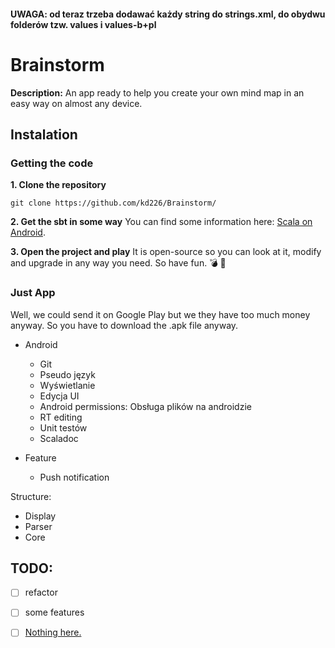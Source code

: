#### UWAGA: od teraz trzeba dodawać każdy string do strings.xml, do obydwu folderów tzw. values i values-b+pl


# Brainstorm

**Description:** An app ready to help you create your own mind map in an easy way on almost any device.

## Instalation
### Getting the code
**1. Clone the repository**
```
git clone https://github.com/kd226/Brainstorm/
```

**2. Get the sbt in some way**
You can find some information here: [Scala on Android](scala-android.org/).

**3. Open the project and play**
It is open-source so you can look at it, modify and upgrade in any way you need. So have fun.  :bomb:  :balloon:

### Just App
Well, we could send it on Google Play but we they have too much money anyway. So you have to download the .apk file anyway.

- Android
	- Git
	- Pseudo język
	- Wyświetlanie
	- Edycja UI
	- Android permissions: Obsługa plików na androidzie
	- RT editing
	- Unit testów
	- Scaladoc

- Feature
	- Push notification

Structure:
- Display
- Parser
- Core


## TODO:
- [ ] refactor
- [ ] some features
- [ ] [Nothing here.](http://www.dailypuppy.com/)

